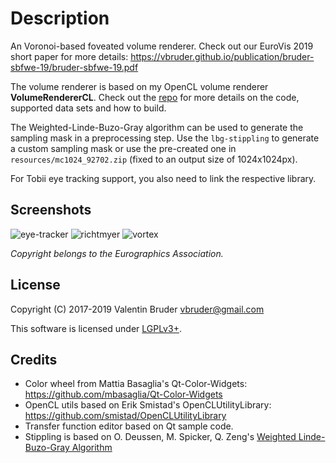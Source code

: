# Description #

An Voronoi-based foveated volume renderer. Check out our EuroVis 2019 short paper for more details: https://vbruder.github.io/publication/bruder-sbfwe-19/bruder-sbfwe-19.pdf

The volume renderer is based on my OpenCL volume renderer **VolumeRendererCL**.
Check out the [repo](https://github.com/vbruder/VolumeRendererCL) for more details on the code, supported data sets and how to build. 

The Weighted-Linde-Buzo-Gray algorithm can be used to generate the sampling mask in a preprocessing step.
Use the `lbg-stippling` to generate a custom sampling mask or use the pre-created one in `resources/mc1024_92702.zip` (fixed to an output size of 1024x1024px).

For Tobii eye tracking support, you also need to link the respective library.

## Screenshots ##

![eye-tracker](https://github.com/vbruder/FoveatedVolumeRendering/blob/master/resources/eyeTracker.jpg)
![richtmyer](https://github.com/vbruder/FoveatedVolumeRendering/blob/master/resources/richtmyer.png)
![vortex](https://github.com/vbruder/FoveatedVolumeRendering/blob/master/resources/vortex.png)

*Copyright belongs to the Eurographics Association.*

## License ##

Copyright (C) 2017-2019 Valentin Bruder vbruder@gmail.com

This software is licensed under [LGPLv3+](https://www.gnu.org/licenses/lgpl-3.0.en.html).

## Credits ##
	
  * Color wheel from Mattia Basaglia's Qt-Color-Widgets: https://github.com/mbasaglia/Qt-Color-Widgets
  * OpenCL utils based on Erik Smistad's OpenCLUtilityLibrary: https://github.com/smistad/OpenCLUtilityLibrary
  * Transfer function editor based on Qt sample code.
  * Stippling is based on O. Deussen, M. Spicker, Q. Zeng's [Weighted Linde-Buzo-Gray Algorithm](http://graphics.uni-konstanz.de/publikationen/Deussen2017LindeBuzoGray/index.html)
